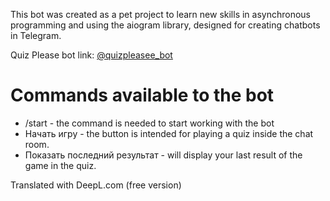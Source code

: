 This bot was created as a pet project to learn new skills in asynchronous programming and using the aiogram library, designed for creating chatbots in Telegram.

Quiz Please bot link: [@quizpleasee_bot](https://t.me/quizpleasee_bot_bot "Quiz Please")



# Commands available to the bot
- /start - the command is needed to start working with the bot
- Начать игру - the button is intended for playing a quiz inside the chat room.
- Показать последний результат - will display your last result of the game in the quiz.

Translated with DeepL.com (free version)

